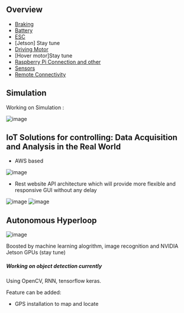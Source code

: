 ## Overview
- [Braking](Pages/Brakings_info.html)
- [Battery](Pages/Battery.html)
- [ESC](Pages/ESC_info.html)
- [Jetson] Stay tune
- [Driving Motor](Pages/motor.html)
- [Hover motor]Stay tune
- [Raspberry Pi Connection and other](Pages/Pi.html)
- [Sensors](Pages/Sensors.html)
- [Remote Connectivity](Pages/Connectivity.html)

## Simulation

Working on Simulation :

![image](https://user-images.githubusercontent.com/34621440/84543900-42a98a80-acca-11ea-942b-1b6a587238de.png)


## IoT Solutions for controlling: Data Acquisition and Analysis in the Real World
- AWS based

![image](https://user-images.githubusercontent.com/34621440/84542263-1e987a00-acc7-11ea-8eff-68847152100c.png)

- Rest website API architecture which will provide more flexible and responsive GUI without any delay

![image](https://user-images.githubusercontent.com/34621440/84542678-f3625a80-acc7-11ea-8d64-77427a870b2e.png)
![image](https://user-images.githubusercontent.com/34621440/84542871-4f2ce380-acc8-11ea-9ec2-0c029846d3fc.png)

## Autonomous Hyperloop

![image](https://user-images.githubusercontent.com/34621440/84543070-a59a2200-acc8-11ea-9f0a-29555be89b42.png)

Boosted by machine learning alogrithm, image recognition and NVIDIA Jetson GPUs (stay tune) 
##### Working on object detection currently
Using OpenCV, RNN, tensorflow keras.

Feature can be added: 
 - GPS installation to map and locate
